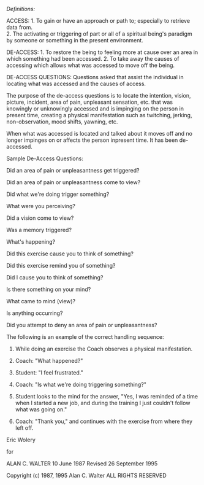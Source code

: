 _Definitions:_

ACCESS:  1.  To gain or have an approach or path to; especially to
retrieve data from.  
2.  The activating or triggering of part or all of a spiritual being's
paradigm by someone or something in the present environment.

DE-ACCESS:  1.  To restore the being to feeling more at cause over an
area in which something had been accessed.  2.  To take away the causes
of accessing which allows what was accessed to move off the being.

DE-ACCESS QUESTIONS:  Questions asked that assist the individual in
locating what was accessed and the causes of access.

The purpose of the de-access questions is to locate the
intention,
vision, picture, incident, area of pain, unpleasant sensation, etc. that
was knowingly or unknowingly accessed and is impinging on the person in
present time, creating a physical manifestation such as twitching,
jerking, non-observation, mood shifts, yawning, etc.  

When what was accessed is located and talked about it moves off
and no longer impinges on or affects the person inpresent time.  It has been
de-accessed. 

Sample De-Access Questions:

Did an area of pain or unpleasantness get triggered?

Did an area of pain or unpleasantness come to view?

Did what we're doing trigger something?

What were you perceiving?

Did a vision come to view?

Was a memory triggered?

What's happening?

Did this exercise cause you to think of something?

Did this exercise remind you of something?

Did I cause you to think of something?

Is there something on your mind?

What came to mind (view)?

Is anything occurring?

Did you attempt to deny an area of pain or unpleasantness?

The following is an example of the correct handling sequence:

1.  While doing an exercise the Coach observes a physical
manifestation.

2.  Coach:  "What happened?"

3.  Student:  "I feel frustrated."

4.  Coach:  "Is what we're doing triggering something?"

5.  Student looks to the mind for the answer, "Yes, I was
reminded of a time when I started a new job, and during the training I just couldn't
follow what was going on." 

6.  Coach:  "Thank you," and continues with the exercise from where they left off.

Eric Wolery

for

ALAN C. WALTER
10 June 1987
Revised 26 September 1995

Copyright (c) 1987, 1995
Alan C. Walter
ALL RIGHTS RESERVED

